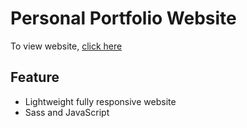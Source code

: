 # Personal Portfolio Website
To view website, [click here](http://byounghyunoh.com)

## Feature
* Lightweight fully responsive website
* Sass and JavaScript
